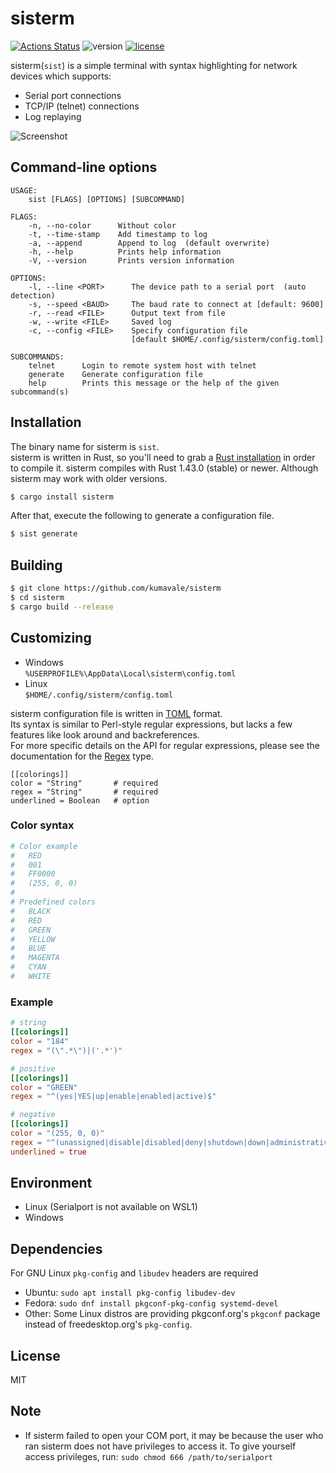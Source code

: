 # sisterm

[![Actions Status](https://github.com/kumavale/sisterm/workflows/Build/badge.svg)](https://github.com/kumavale/sisterm/actions)
![version](https://img.shields.io/badge/version-2.0.0-success.svg)
[![license](https://img.shields.io/badge/license-MIT-blue.svg?style=flat)](LICENSE)
  
sisterm(`sist`) is a simple terminal with syntax highlighting for network devices  which supports:  
* Serial port connections
* TCP/IP (telnet) connections
* Log replaying

![Screenshot](https://user-images.githubusercontent.com/29778890/82722563-e246af00-9d02-11ea-97d1-fc5581b4bf21.png)  


## Command-line options

```
USAGE:
    sist [FLAGS] [OPTIONS] [SUBCOMMAND]

FLAGS:
    -n, --no-color      Without color
    -t, --time-stamp    Add timestamp to log
    -a, --append        Append to log  (default overwrite)
    -h, --help          Prints help information
    -V, --version       Prints version information

OPTIONS:
    -l, --line <PORT>      The device path to a serial port  (auto detection)
    -s, --speed <BAUD>     The baud rate to connect at [default: 9600]
    -r, --read <FILE>      Output text from file
    -w, --write <FILE>     Saved log
    -c, --config <FILE>    Specify configuration file
                           [default $HOME/.config/sisterm/config.toml]

SUBCOMMANDS:
    telnet      Login to remote system host with telnet
    generate    Generate configuration file
    help        Prints this message or the help of the given subcommand(s)
```


## Installation

The binary name for sisterm is `sist`.  
sisterm is written in Rust, so you'll need to grab a [Rust installation](https://www.rust-lang.org/) in order to compile it. sisterm compiles with Rust 1.43.0 (stable) or newer. Although sisterm may work with older versions.  

```.sh
$ cargo install sisterm
```

After that, execute the following to generate a configuration file.  

```.sh
$ sist generate
```


## Building

```.sh
$ git clone https://github.com/kumavale/sisterm
$ cd sisterm
$ cargo build --release
```

## Customizing

* Windows  
    `%USERPROFILE%\AppData\Local\sisterm\config.toml`  
* Linux  
    `$HOME/.config/sisterm/config.toml`  

sisterm configuration file is written in [TOML](https://github.com/toml-lang/toml) format.  
Its syntax is similar to Perl-style regular expressions, but lacks a few features like look around and backreferences.  
For more specific details on the API for regular expressions, please see the documentation for the [Regex](https://docs.rs/regex/1.3.7/regex/struct.Regex.html) type.  

```
[[colorings]]
color = "String"       # required
regex = "String"       # required
underlined = Boolean   # option
```

### Color syntax

```.toml
# Color example
#   RED
#   001
#   FF0000
#   (255, 0, 0)
#
# Predefined colors
#   BLACK
#   RED
#   GREEN
#   YELLOW
#   BLUE
#   MAGENTA
#   CYAN
#   WHITE
```

### Example

```.toml
# string
[[colorings]]
color = "184"
regex = "(\".*\")|('.*')"

# positive
[[colorings]]
color = "GREEN"
regex = "^(yes|YES|up|enable|enabled|active)$"

# negative
[[colorings]]
color = "(255, 0, 0)"
regex = "^(unassigned|disable|disabled|deny|shutdown|down|administratively|none)$"
underlined = true
```


## Environment

* Linux (Serialport is not available on WSL1)
* Windows


## Dependencies

For GNU Linux `pkg-config` and `libudev` headers are required  
* Ubuntu: `sudo apt install pkg-config libudev-dev`
* Fedora: `sudo dnf install pkgconf-pkg-config systemd-devel`
* Other: Some Linux distros are providing pkgconf.org's `pkgconf` package instead of freedesktop.org's `pkg-config`.


## License

MIT


## Note

* If sisterm failed to open your COM port, it may be because the user who ran sisterm does not have privileges to access it. To give yourself access privileges, run: `sudo chmod 666 /path/to/serialport`
